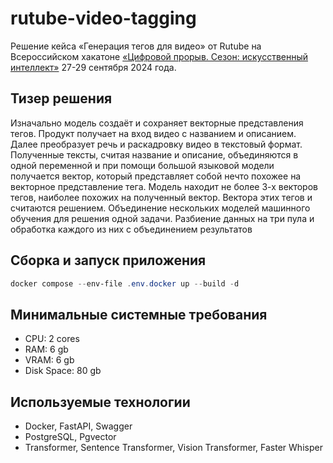# rutube-video-tagging
Решение кейса «Генерация тегов для видео» от Rutube на Всероссийском хакатоне [«Цифровой прорыв. Сезон: искусственный интеллект»](https://hacks-ai.ru/events/1077379/) 27-29 сентября 2024 года.

## Тизер решения
Изначально модель создаёт и сохраняет векторные представления тегов. Продукт получает на вход видео с названием и описанием. Далее преобразует речь и раскадровку видео в текстовый формат. Полученные тексты, считая название и описание, объединяются в одной переменной и при помощи большой языковой модели получается вектор, который представляет собой нечто похожее на векторное представление тега. Модель находит не более 3-х векторов тегов, наиболее похожих на полученный вектор. Вектора этих тегов и считаются решением.
Объединение нескольких моделей машинного обучения для решения одной задачи.
Разбиение данных на три пула и обработка каждого из них с объединением результатов

## Сборка и запуск приложения
```powershell
docker compose --env-file .env.docker up --build -d
```

## Минимальные системные требования
* CPU: 2 cores
* RAM: 6 gb
* VRAM: 6 gb
* Disk Space: 80 gb

## Используемые технологии
* Docker, FastAPI, Swagger
* PostgreSQL, Pgvector
* Transformer, Sentence Transformer, Vision Transformer, Faster Whisper
